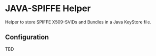 # JAVA-SPIFFE Helper

Helper to store SPIFFE X509-SVIDs and Bundles in a Java KeyStore file.

## Configuration

TBD